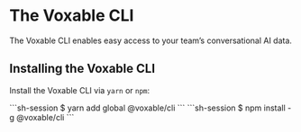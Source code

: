 # The Voxable CLI

The Voxable CLI enables easy access to your team’s conversational AI data.

## Installing the Voxable CLI

Install the Voxable CLI via `yarn` or `npm`:

<code-group>
<code-block title="YARN">
```sh-session
$ yarn add global @voxable/cli
```
</code-block>

<code-block title="NPM">
```sh-session
$ npm install -g @voxable/cli
```
</code-block>
</code-group>

